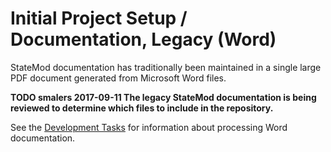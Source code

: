 # Initial Project Setup / Documentation, Legacy (Word)

StateMod documentation has traditionally been maintained in a single large PDF document generated from 
Microsoft Word files.

**TODO smalers 2017-09-11 The legacy StateMod documentation is being reviewed to determine which files to include in the repository.**

See the [Development Tasks](../dev-tasks/documenting.md) for information about processing Word documentation.
